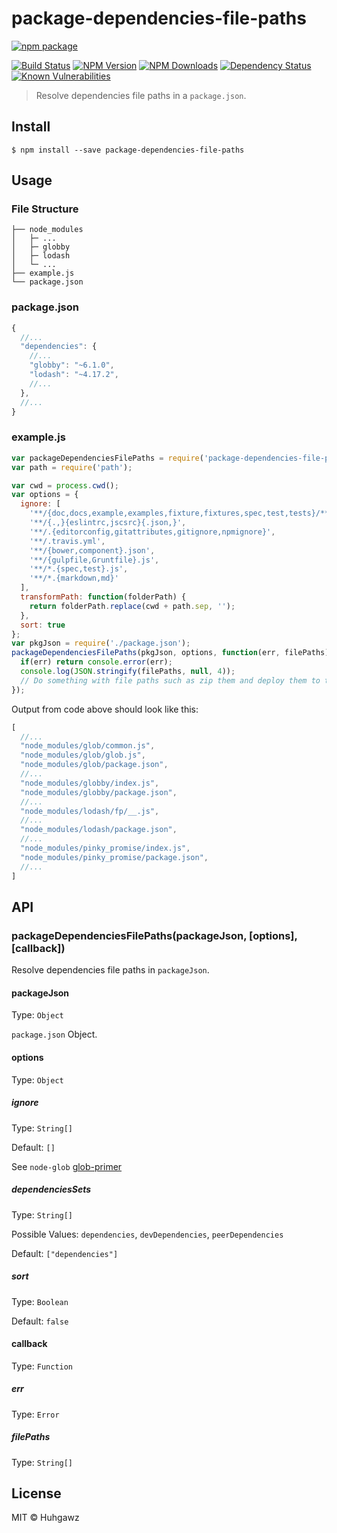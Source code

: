 # package-dependencies-file-paths

[![npm package](https://nodei.co/npm/package-dependencies-file-paths.png?downloads=true&downloadRank=true&stars=true)](https://nodei.co/npm/package-dependencies-file-paths/)

[![Build Status](https://travis-ci.org/huhgawz/package-dependencies-file-paths.svg?branch=master)](https://travis-ci.org/huhgawz/package-dependencies-file-paths)
[![NPM Version](http://img.shields.io/npm/v/package-dependencies-file-paths.svg?style=flat)](https://www.npmjs.org/package/package-dependencies-file-paths)
[![NPM Downloads](https://img.shields.io/npm/dm/package-dependencies-file-paths.svg?style=flat)](https://www.npmjs.org/package/package-dependencies-file-paths)
[![Dependency Status](https://img.shields.io/david/huhgawz/package-dependencies-file-paths.svg?style=flat-square)](https://david-dm.org/huhgawz/package-dependencies-file-paths)
[![Known Vulnerabilities](https://snyk.io/test/npm/package-dependencies-file-paths/badge.svg?style=flat-square)](https://snyk.io/test/npm/package-dependencies-file-paths)

> Resolve dependencies file paths in a `package.json`.

## Install

```
$ npm install --save package-dependencies-file-paths
```

## Usage

### File Structure

```
├── node_modules
│   ├─ ...
│   ├─ globby
│   ├─ lodash
│   └─ ...
├── example.js
└── package.json
```

### package.json

```js
{
  //...
  "dependencies": {
    //...
    "globby": "~6.1.0",
    "lodash": "~4.17.2",
    //...
  },
  //...
}
```

### example.js

```js
var packageDependenciesFilePaths = require('package-dependencies-file-paths');
var path = require('path');

var cwd = process.cwd();
var options = {
  ignore: [
    '**/{doc,docs,example,examples,fixture,fixtures,spec,test,tests}/**',
    '**/{.,}{eslintrc,jscsrc}{.json,}',
    '**/.{editorconfig,gitattributes,gitignore,npmignore}',
    '**/.travis.yml',
    '**/{bower,component}.json',
    '**/{gulpfile,Gruntfile}.js',
    '**/*.{spec,test}.js',
    '**/*.{markdown,md}'
  ],
  transformPath: function(folderPath) {
    return folderPath.replace(cwd + path.sep, '');
  },
  sort: true
};
var pkgJson = require('./package.json');
packageDependenciesFilePaths(pkgJson, options, function(err, filePaths) {
  if(err) return console.error(err);
  console.log(JSON.stringify(filePaths, null, 4));
  // Do something with file paths such as zip them and deploy them to the ☁️
});
```

Output from code above should look like this:

```js
[
  //...
  "node_modules/glob/common.js",
  "node_modules/glob/glob.js",
  "node_modules/glob/package.json",
  //...
  "node_modules/globby/index.js",
  "node_modules/globby/package.json",
  //...
  "node_modules/lodash/fp/__.js",
  //...
  "node_modules/lodash/package.json",
  //...
  "node_modules/pinky_promise/index.js",
  "node_modules/pinky_promise/package.json",
  //...
]
```

## API

### packageDependenciesFilePaths(packageJson, [options], [callback])

Resolve dependencies file paths in `packageJson`.

#### packageJson

Type: `Object`

`package.json` Object.

#### options

Type: `Object`

##### ignore

Type: `String[]`

Default: `[]`

See `node-glob` [glob-primer](https://github.com/isaacs/node-glob#glob-primer)

##### dependenciesSets

Type: `String[]`

Possible Values: `dependencies`, `devDependencies`, `peerDependencies`

Default: `["dependencies"]`

##### sort

Type: `Boolean`

Default: `false`

#### callback

Type: `Function`

##### err

Type: `Error`

##### filePaths

Type: `String[]`

## License

MIT © Huhgawz
